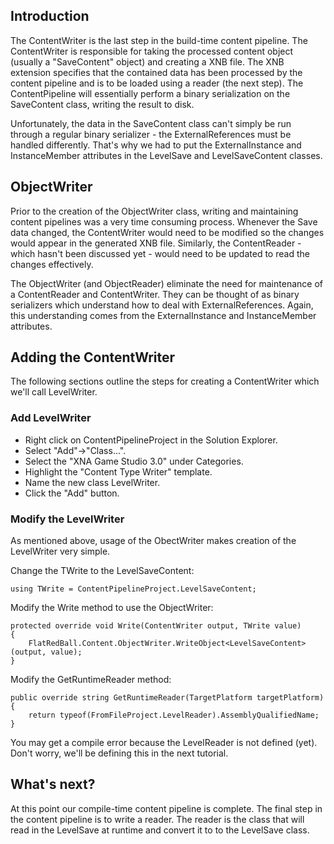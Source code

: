 ## Introduction

The ContentWriter is the last step in the build-time content pipeline. The ContentWriter is responsible for taking the processed content object (usually a "SaveContent" object) and creating a XNB file. The XNB extension specifies that the contained data has been processed by the content pipeline and is to be loaded using a reader (the next step). The ContentPipeline will essentially perform a binary serialization on the SaveContent class, writing the result to disk.

Unfortunately, the data in the SaveContent class can't simply be run through a regular binary serializer - the ExternalReferences must be handled differently. That's why we had to put the ExternalInstance and InstanceMember attributes in the LevelSave and LevelSaveContent classes.

## ObjectWriter

Prior to the creation of the ObjectWriter class, writing and maintaining content pipelines was a very time consuming process. Whenever the Save data changed, the ContentWriter would need to be modified so the changes would appear in the generated XNB file. Similarly, the ContentReader - which hasn't been discussed yet - would need to be updated to read the changes effectively.

The ObjectWriter (and ObjectReader) eliminate the need for maintenance of a ContentReader and ContentWriter. They can be thought of as binary serializers which understand how to deal with ExternalReferences. Again, this understanding comes from the ExternalInstance and InstanceMember attributes.

## Adding the ContentWriter

The following sections outline the steps for creating a ContentWriter which we'll call LevelWriter.

### Add LevelWriter

-   Right click on ContentPipelineProject in the Solution Explorer.
-   Select "Add"-\>"Class...".
-   Select the "XNA Game Studio 3.0" under Categories.
-   Highlight the "Content Type Writer" template.
-   Name the new class LevelWriter.
-   Click the "Add" button.

### Modify the LevelWriter

As mentioned above, usage of the ObectWriter makes creation of the LevelWriter very simple.

Change the TWrite to the LevelSaveContent:

    using TWrite = ContentPipelineProject.LevelSaveContent;

Modify the Write method to use the ObjectWriter:

    protected override void Write(ContentWriter output, TWrite value)
    {
        FlatRedBall.Content.ObjectWriter.WriteObject<LevelSaveContent>(output, value);
    }

Modify the GetRuntimeReader method:

    public override string GetRuntimeReader(TargetPlatform targetPlatform)
    {
        return typeof(FromFileProject.LevelReader).AssemblyQualifiedName;
    }

You may get a compile error because the LevelReader is not defined (yet). Don't worry, we'll be defining this in the next tutorial.

## What's next?

At this point our compile-time content pipeline is complete. The final step in the content pipeline is to write a reader. The reader is the class that will read in the LevelSave at runtime and convert it to to the LevelSave class.
